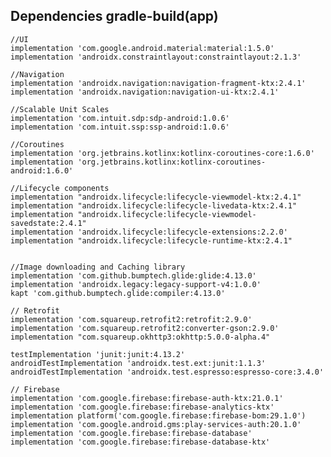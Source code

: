 ## Dependencies gradle-build(app)

    //UI
    implementation 'com.google.android.material:material:1.5.0'
    implementation 'androidx.constraintlayout:constraintlayout:2.1.3'

    //Navigation
    implementation 'androidx.navigation:navigation-fragment-ktx:2.4.1'
    implementation 'androidx.navigation:navigation-ui-ktx:2.4.1'

    //Scalable Unit Scales
    implementation 'com.intuit.sdp:sdp-android:1.0.6'
    implementation 'com.intuit.ssp:ssp-android:1.0.6'

    //Coroutines
    implementation 'org.jetbrains.kotlinx:kotlinx-coroutines-core:1.6.0'
    implementation 'org.jetbrains.kotlinx:kotlinx-coroutines-android:1.6.0'

    //Lifecycle components
    implementation "androidx.lifecycle:lifecycle-viewmodel-ktx:2.4.1"
    implementation "androidx.lifecycle:lifecycle-livedata-ktx:2.4.1"
    implementation "androidx.lifecycle:lifecycle-viewmodel-savedstate:2.4.1"
    implementation 'androidx.lifecycle:lifecycle-extensions:2.2.0'
    implementation "androidx.lifecycle:lifecycle-runtime-ktx:2.4.1"


    //Image downloading and Caching library
    implementation 'com.github.bumptech.glide:glide:4.13.0'
    implementation 'androidx.legacy:legacy-support-v4:1.0.0'
    kapt 'com.github.bumptech.glide:compiler:4.13.0'

    // Retrofit
    implementation 'com.squareup.retrofit2:retrofit:2.9.0'
    implementation 'com.squareup.retrofit2:converter-gson:2.9.0'
    implementation "com.squareup.okhttp3:okhttp:5.0.0-alpha.4"

    testImplementation 'junit:junit:4.13.2'
    androidTestImplementation 'androidx.test.ext:junit:1.1.3'
    androidTestImplementation 'androidx.test.espresso:espresso-core:3.4.0'

    // Firebase
    implementation 'com.google.firebase:firebase-auth-ktx:21.0.1'
    implementation 'com.google.firebase:firebase-analytics-ktx'
    implementation platform('com.google.firebase:firebase-bom:29.1.0')
    implementation 'com.google.android.gms:play-services-auth:20.1.0'
    implementation 'com.google.firebase:firebase-database'
    implementation 'com.google.firebase:firebase-database-ktx'